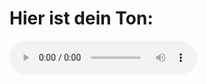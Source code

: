 <!DOCTYPE html>
<html lang="de">
<head>
  <meta charset="UTF-8">
  <title>Ton abspielen</title>
</head>
<body>
  <h1>Hier ist dein Ton:</h1>
  <audio controls autoplay>
    <source src="JuliaRammler.mp3" type="audio/mpeg">
    Dein Browser unterstützt das Audio-Element nicht.
  </audio>
</body>
</html>
